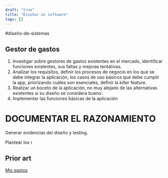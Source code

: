 ```yaml
---
draft: "true"
title: "Diseñar un software"
tags: []
---
```

#diseño-de-sistemas 

## Gestor de gastos

1. Investigar sobre gestores de gastos existentes en el mercado, identificar funciones existentes, sus faltas y mejoras tentativas.
2. Analizar los requisitos, definir los procesos de negocio en los que se debe integrar la aplicación, los casos de uso básicos que debe cumplir la app, priorizando cuáles son esenciales, definir la killer feature.
3. Realizar un boceto de la aplicación, no muy alejado de las alternativas existentes si su diseño se considera bueno.
4. Implementar las funciones básicas de la aplicación

# DOCUMENTAR EL RAZONAMIENTO

Generar evidencias del diseño y testing.

Plantear los r
## Prior art
[Mis gastos](https://f-droid.org/es/packages/org.totschnig.myexpenses/)